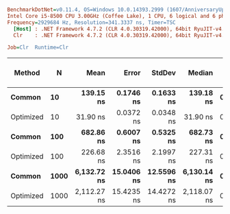 ``` ini

BenchmarkDotNet=v0.11.4, OS=Windows 10.0.14393.2999 (1607/AnniversaryUpdate/Redstone1)
Intel Core i5-8500 CPU 3.00GHz (Coffee Lake), 1 CPU, 6 logical and 6 physical cores
Frequency=2929684 Hz, Resolution=341.3337 ns, Timer=TSC
  [Host] : .NET Framework 4.7.2 (CLR 4.0.30319.42000), 64bit RyuJIT-v4.7.3416.0
  Clr    : .NET Framework 4.7.2 (CLR 4.0.30319.42000), 64bit RyuJIT-v4.7.3416.0

Job=Clr  Runtime=Clr  

```
|    Method |    N |        Mean |      Error |     StdDev |      Median | Gen 0/1k Op | Gen 1/1k Op | Gen 2/1k Op | Allocated Memory/Op |
|---------- |----- |------------:|-----------:|-----------:|------------:|------------:|------------:|------------:|--------------------:|
|    **Common** |   **10** |   **139.15 ns** |  **0.1746 ns** |  **0.1633 ns** |   **139.18 ns** |      **0.0236** |           **-** |           **-** |               **112 B** |
| Optimized |   10 |    31.90 ns |  0.0372 ns |  0.0348 ns |    31.90 ns |      0.0085 |           - |           - |                40 B |
|    **Common** |  **100** |   **682.86 ns** |  **0.6007 ns** |  **0.5325 ns** |   **682.73 ns** |      **0.0229** |           **-** |           **-** |               **112 B** |
| Optimized |  100 |   226.68 ns |  2.3516 ns |  2.1997 ns |   227.31 ns |      0.0083 |           - |           - |                40 B |
|    **Common** | **1000** | **6,132.72 ns** | **15.0406 ns** | **12.5596 ns** | **6,130.14 ns** |      **0.0229** |           **-** |           **-** |               **112 B** |
| Optimized | 1000 | 2,112.27 ns | 15.4235 ns | 14.4272 ns | 2,118.07 ns |      0.0076 |           - |           - |                40 B |

